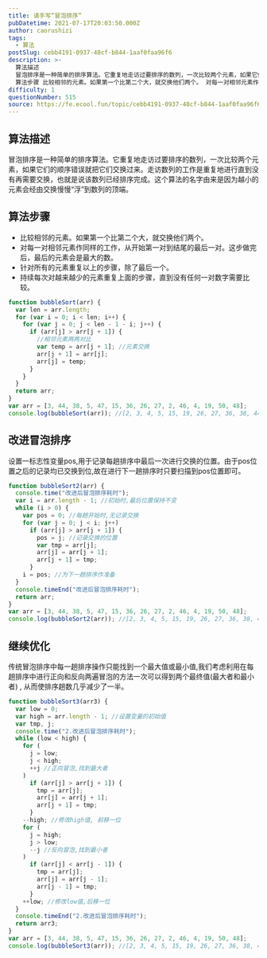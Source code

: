 ```yaml
---
title: 请手写“冒泡排序”
pubDatetime: 2021-07-17T20:03:50.000Z
author: caorushizi
tags:
  - 算法
postSlug: cebb4191-0937-48cf-b844-1aaf0faa96f6
description: >-
  算法描述
  冒泡排序是一种简单的排序算法。它重复地走访过要排序的数列，一次比较两个元素，如果它们的顺序错误就把它们交换过来。走访数列的工作是重复地进行直到没有再需要交换，也就是说该数列已经排序完成。这个算法的名字由来是因为越小的元素会经由交换慢慢“浮”到数列的顶端。
  算法步骤 比较相邻的元素。如果第一个比第二个大，就交换他们两个。 对每一对相邻元素作同样的工作，从开始第一对到结尾的最后一对。这步做完
difficulty: 1
questionNumber: 515
source: https://fe.ecool.fun/topic/cebb4191-0937-48cf-b844-1aaf0faa96f6
---
```


## 算法描述

冒泡排序是一种简单的排序算法。它重复地走访过要排序的数列，一次比较两个元素，如果它们的顺序错误就把它们交换过来。走访数列的工作是重复地进行直到没有再需要交换，也就是说该数列已经排序完成。这个算法的名字由来是因为越小的元素会经由交换慢慢“浮”到数列的顶端。

## 算法步骤

- 比较相邻的元素。如果第一个比第二个大，就交换他们两个。
- 对每一对相邻元素作同样的工作，从开始第一对到结尾的最后一对。这步做完后，最后的元素会是最大的数。
- 针对所有的元素重复以上的步骤，除了最后一个。
- 持续每次对越来越少的元素重复上面的步骤，直到没有任何一对数字需要比较。

```javascript
function bubbleSort(arr) {
  var len = arr.length;
  for (var i = 0; i < len; i++) {
    for (var j = 0; j < len - 1 - i; j++) {
      if (arr[j] > arr[j + 1]) {
        //相邻元素两两对比
        var temp = arr[j + 1]; //元素交换
        arr[j + 1] = arr[j];
        arr[j] = temp;
      }
    }
  }
  return arr;
}
var arr = [3, 44, 38, 5, 47, 15, 36, 26, 27, 2, 46, 4, 19, 50, 48];
console.log(bubbleSort(arr)); //[2, 3, 4, 5, 15, 19, 26, 27, 36, 38, 44, 46, 47, 48, 50]
```

## 改进冒泡排序

设置一标志性变量pos,用于记录每趟排序中最后一次进行交换的位置。由于pos位置之后的记录均已交换到位,故在进行下一趟排序时只要扫描到pos位置即可。

```javascript
function bubbleSort2(arr) {
  console.time("改进后冒泡排序耗时");
  var i = arr.length - 1; //初始时,最后位置保持不变
  while (i > 0) {
    var pos = 0; //每趟开始时,无记录交换
    for (var j = 0; j < i; j++)
      if (arr[j] > arr[j + 1]) {
        pos = j; //记录交换的位置
        var tmp = arr[j];
        arr[j] = arr[j + 1];
        arr[j + 1] = tmp;
      }
    i = pos; //为下一趟排序作准备
  }
  console.timeEnd("改进后冒泡排序耗时");
  return arr;
}
var arr = [3, 44, 38, 5, 47, 15, 36, 26, 27, 2, 46, 4, 19, 50, 48];
console.log(bubbleSort2(arr)); //[2, 3, 4, 5, 15, 19, 26, 27, 36, 38, 44, 46, 47, 48, 50]
```

## 继续优化

传统冒泡排序中每一趟排序操作只能找到一个最大值或最小值,我们考虑利用在每趟排序中进行正向和反向两遍冒泡的方法一次可以得到两个最终值(最大者和最小者) , 从而使排序趟数几乎减少了一半。

```javascript
function bubbleSort3(arr3) {
  var low = 0;
  var high = arr.length - 1; //设置变量的初始值
  var tmp, j;
  console.time("2.改进后冒泡排序耗时");
  while (low < high) {
    for (
      j = low;
      j < high;
      ++j //正向冒泡,找到最大者
    )
      if (arr[j] > arr[j + 1]) {
        tmp = arr[j];
        arr[j] = arr[j + 1];
        arr[j + 1] = tmp;
      }
    --high; //修改high值, 前移一位
    for (
      j = high;
      j > low;
      --j //反向冒泡,找到最小者
    )
      if (arr[j] < arr[j - 1]) {
        tmp = arr[j];
        arr[j] = arr[j - 1];
        arr[j - 1] = tmp;
      }
    ++low; //修改low值,后移一位
  }
  console.timeEnd("2.改进后冒泡排序耗时");
  return arr3;
}
var arr = [3, 44, 38, 5, 47, 15, 36, 26, 27, 2, 46, 4, 19, 50, 48];
console.log(bubbleSort3(arr)); //[2, 3, 4, 5, 15, 19, 26, 27, 36, 38, 44, 46, 47, 48, 50]
```
